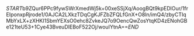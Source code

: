 $START$b9ZQur6PPc9fywSWrXmedWj5k+00xeSSjXq/AoogBQt9kpEDlOur/1frEIponxpRjrode1/0AJCA2LXkzTDqCgKJFZbZFQLfGnX+O8ln/imQ4/zbyCTIqMbYxLX+zXHKI1SbmYEXsO0ehc8ZvkeJQ7o9OencQwZosYtqKD4zENohGBe121teU53+1Cye43BveuDIEBoF522Oj/wouIYtnA==$END$